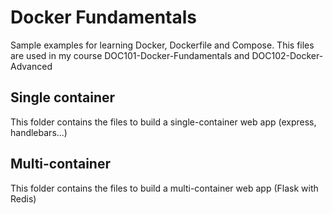 # Docker Fundamentals

Sample examples for learning Docker, Dockerfile and Compose.
This files are used in my course DOC101-Docker-Fundamentals and DOC102-Docker-Advanced

## Single container

This folder contains the files to build a single-container web app (express, handlebars...)

## Multi-container

This folder contains the files to build a multi-container web app (Flask  with Redis)
